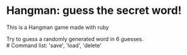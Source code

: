 # Hangman: guess the secret word!
This is a Hangman game made with ruby

Try to guess a randomly generated word in 6 guesses.<br>
\# Command list: 'save', 'load', 'delete'   